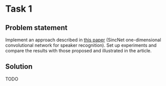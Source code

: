 # Task 1

## Problem statement
Implement an approach described in [this paper](https://arxiv.org/abs/1808.00158) (SincNet one-dimensional convolutional network for speaker recognition).
Set up experiments and compare the results with those proposed and illustrated in the article.

## Solution
TODO

